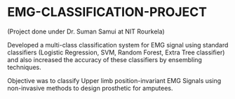 # EMG-CLASSIFICATION-PROJECT
(Project done under Dr. Suman Samui at NIT Rourkela)

Developed a multi-class classification system for EMG signal using standard classifiers
(Logistic Regression, SVM, Random Forest, Extra Tree classifier) and also increased the 
accuracy of these classifiers by ensembling techniques.

Objective was to classify Upper limb position-invariant EMG Signals using non-invasive 
methods to design prosthetic for amputees.
